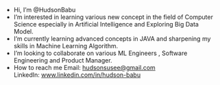- Hi, I’m @HudsonBabu
- I’m interested in learning various new concept in the field of Computer Science especially in Artificial Intelligence and Exploring Big Data Model.   
- I’m currently learning advanced concepts in JAVA and sharpening my skills in Machine Learning Algorithm.
- I’m looking to collaborate on various ML Engineers , Software Engineering and Product Manager.
- How to reach me
  Email:   hudsonsusee@gmail.com                    
  LinkedIn: www.linkedin.com/in/hudson-babu

<!---
HudsonBabu/HudsonBabu is a ✨ special ✨ repository because its `README.md` (this file) appears on your GitHub profile.
You can click the Preview link to take a look at your changes.
--->
